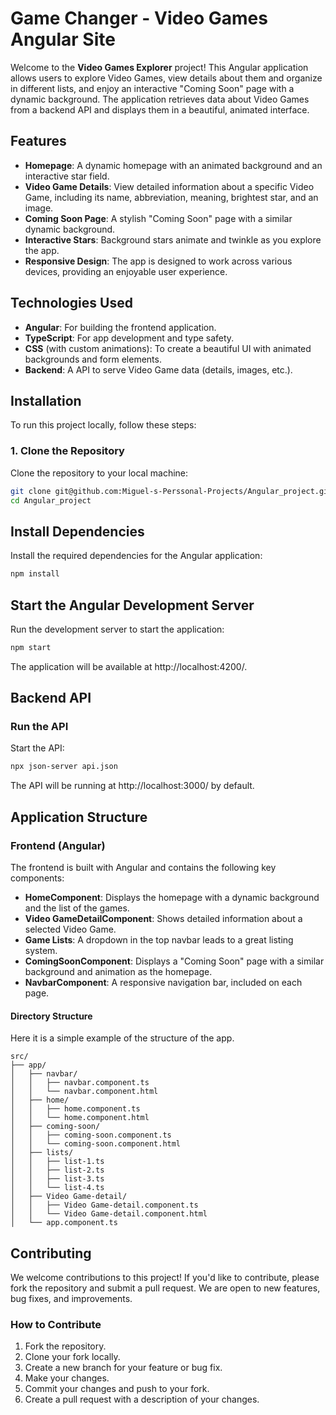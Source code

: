 # Game Changer - Video Games Angular Site

Welcome to the **Video Games Explorer** project! This Angular application allows users to explore Video Games, view details about them and organize in different lists, and enjoy an interactive "Coming Soon" page with a dynamic background. The application retrieves data about Video Games from a backend API and displays them in a beautiful, animated interface.

## Features

- **Homepage**: A dynamic homepage with an animated background and an interactive star field.
- **Video Game Details**: View detailed information about a specific Video Game, including its name, abbreviation, meaning, brightest star, and an image.
- **Coming Soon Page**: A stylish "Coming Soon" page with a similar dynamic background.
- **Interactive Stars**: Background stars animate and twinkle as you explore the app.
- **Responsive Design**: The app is designed to work across various devices, providing an enjoyable user experience.
  
## Technologies Used

- **Angular**: For building the frontend application.
- **TypeScript**: For app development and type safety.
- **CSS** (with custom animations): To create a beautiful UI with animated backgrounds and form elements.
- **Backend**: A API to serve Video Game data (details, images, etc.).

## Installation

To run this project locally, follow these steps:

### 1. Clone the Repository

Clone the repository to your local machine:

```bash
git clone git@github.com:Miguel-s-Perssonal-Projects/Angular_project.git
cd Angular_project
```

## Install Dependencies
Install the required dependencies for the Angular application:

```bash
npm install
```

## Start the Angular Development Server

Run the development server to start the application:

```bash
npm start
```

The application will be available at http://localhost:4200/.

## Backend API

### Run the API

Start the API:

```bash
npx json-server api.json
```

The API will be running at http://localhost:3000/ by default.

## Application Structure

### Frontend (Angular)

The frontend is built with Angular and contains the following key components:

- **HomeComponent**: Displays the homepage with a dynamic background and the list of the games.
- **Video GameDetailComponent**: Shows detailed information about a selected Video Game.
- **Game Lists**: A dropdown in the top navbar leads to a great listing system.
- **ComingSoonComponent**: Displays a "Coming Soon" page with a similar background and animation as the homepage.
- **NavbarComponent**: A responsive navigation bar, included on each page.

#### Directory Structure

Here it is a simple example of the structure of the app.

```
src/
├── app/
│   ├── navbar/
│   │   ├── navbar.component.ts
│   │   └── navbar.component.html
│   ├── home/
│   │   ├── home.component.ts
│   │   └── home.component.html
│   ├── coming-soon/
│   │   ├── coming-soon.component.ts
│   │   └── coming-soon.component.html
│   ├── lists/
│   │   ├── list-1.ts
│   │   ├── list-2.ts
│   │   ├── list-3.ts
│   │   └── list-4.ts
│   ├── Video Game-detail/
│   │   ├── Video Game-detail.component.ts
│   │   └── Video Game-detail.component.html
│   └── app.component.ts
```
## Contributing

We welcome contributions to this project! If you'd like to contribute, please fork the repository and submit a pull request. We are open to new features, bug fixes, and improvements.

### How to Contribute

1. Fork the repository.
2. Clone your fork locally.
3. Create a new branch for your feature or bug fix.
4. Make your changes.
5. Commit your changes and push to your fork.
6. Create a pull request with a description of your changes.





